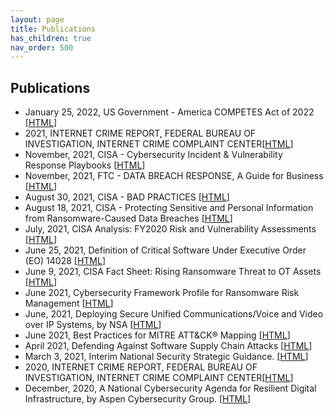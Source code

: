 ```yaml
---
layout: page
title: Publications 
has_children: true
nav_order: 500 
---
```


## Publications
* January 25, 2022, US Government - America COMPETES Act of 2022 [[HTML](https://documents.bsafes.com/docs/government/America-COMPETES-Act-of-2022/)]    
* 2021, INTERNET CRIME REPORT, FEDERAL BUREAU OF INVESTIGATION, INTERNET CRIME COMPLAINT CENTER[[HTML](https://publications.bsafes.com/docs/fbi/internet-crime-report-2021/)]  
* November, 2021, CISA - Cybersecurity Incident & Vulnerability Response Playbooks [[HTML](https://archive-c.bsafes.com/docs/C/Cybersecurity-Incident-Vulnerability-Response-Playbooks/)]  
* November, 2021, FTC - DATA BREACH RESPONSE, A Guide for Business [[HTML](https://archive-d.bsafes.com/docs/D/DATA-BREACH-RESPONSE-A-Guide-for-Business/)]  
* August 30, 2021, CISA - BAD PRACTICES [[HTML](https://www.cisa.gov/BadPractices)]  
* August 18, 2021, CISA - Protecting Sensitive and Personal Information from Ransomware-Caused Data Breaches [[HTML](https://publications.bsafes.com/docs/cisa/protecting-sensitive-and-personal-information-from-ransomware-caused-data-breaches/)]  
* July, 2021, CISA Analysis: FY2020 Risk and Vulnerability Assessments [[HTML](https://publications.bsafes.com/docs/cisa/FY2020-Risk-and-Vulnerability-Assessments/)]  
* June 25, 2021, Definition of Critical Software Under Executive Order (EO) 14028 [[HTML](https://publications.bsafes.com/docs/nist/Definition-of-Critical-Software-Under-Executive-Order-(EO)-14028/)]
* June 9, 2021, CISA Fact Sheet: Rising Ransomware Threat to OT Assets [[HTML](https://publications.bsafes.com/docs/cisa/rising-ransomware-threat-to-operational-technology-assets/)]
* June 2021, Cybersecurity Framework Profile for Ransomware Risk Management [[HTML](https://publications.bsafes.com/docs/nist/cybersecurity-framework-profile-for-ransomware-risk-management/)]
* June, 2021, Deploying Secure Unified Communications/Voice and Video over IP Systems, by NSA [[HTML](https://publications.bsafes.com/docs/nsa/deploying-secure-unified-communications-voice-and-video-over-ip-systems/)] 
* June 2021, Best Practices for MITRE ATT&CK® Mapping [[HTML](https://publications.bsafes.com/docs/cisa/best-practices-for-mitre-att-and-ck-mapping/)]
* April 2021, Defending Against Software Supply Chain Attacks [[HTML](https://publications.bsafes.com/docs/cisa/defending-against-software-supply-chain-attacks/)]
* March 3, 2021, Interim National Security Strategic Guidance. [[HTML](https://documents.bsafes.com/docs/government/interim-national-security-strategic-guidance/)]
* 2020, INTERNET CRIME REPORT, FEDERAL BUREAU OF INVESTIGATION, INTERNET CRIME COMPLAINT CENTER[[HTML](https://publications.bsafes.com/docs/fbi/internet-crime-report-2020/)]
* December, 2020, A National Cybersecurity Agenda for Resilient Digital Infrastructure, by Aspen Cybersecurity Group.  [[HTML](https://aspen-cybersecurity-agenda-2020.bsafes.com/)]
